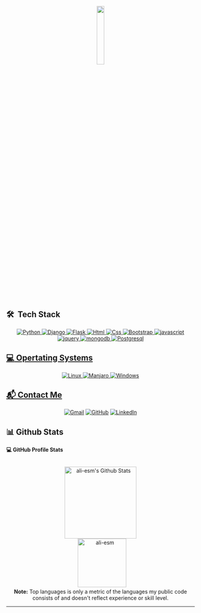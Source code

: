  <p align="center">
 <img src="https://github.com/vimalverma558/vimalverma558/blob/v2/img/hello.gif" width="20%"><br>

</p>



## 🛠 &nbsp;Tech Stack

<p align="center">
	<a href="python.org"><img src="https://img.shields.io/badge/python-%2314354c.svg?logo=python&logoColor=white&style=flat" alt="Python"/</a>
	<a href="python.org"><img src="https://img.shields.io/badge/django-%23092e20.svg?logo=django&logoColor=white&style=flat" alt="Django"/</a>
	<a href="python.org"><img src="https://img.shields.io/badge/flask-%23000000.svg?logo=flask&logoColor=white&style=flat" alt="Flask"/</a>
	<a href="python.org"><img src="https://img.shields.io/badge/html5-%23e34f26.svg?logo=html5&logoColor=white&style=flat" alt="Html"/</a>
	<a href="python.org"><img src="https://img.shields.io/badge/css3-%231572b6.svg?logo=css3&logoColor=white&style=flat" alt="Css"/</a>
	<a href="python.org"><img src="https://img.shields.io/badge/bootstrap-%237952b3.svg?logo=bootstrap&logoColor=white&style=flat" alt="Bootstrap"/</a>
	<a href="python.org"><img src="https://img.shields.io/badge/javascript-%23323330.svg?logo=javascript&logoColor=%23F7DF1E&style=flat" alt="javascript"/</a>
	<a href="python.org"><img src="https://img.shields.io/badge/jquery-%230769ad.svg?logo=jquery&logoColor=white&style=flat" alt="jquery"/</a>
	<a href="python.org"><img src="https://img.shields.io/badge/mongodb-%234ea94b.svg?logo=mongodb&logoColor=white&style=flat" alt="mongodb"/</a>
	<a href="python.org"><img src="https://img.shields.io/badge/postgres-%23336791.svg?logo=postgresql&logoColor=white&style=flat" alt="Postgresql"/</a>
</p>


## :computer: Opertating Systems
<p align="center">
<a href="python.org"><img src="https://img.shields.io/static/v1?label=&logo=Linux&message=Linux&color=black" alt="Linux"/</a>
<a href="python.org"><img src="https://img.shields.io/static/v1?label=&logo=manjaro&message=manjaro&color=white" alt="Manjaro"/</a>
<a href="python.org"><img src="https://img.shields.io/static/v1?label=&logo=Windows&message=Windows&color=0078D6" alt="Windows"/</a>
</p>

## 📬 Contact Me
<p align="center">
	<a href="ali.esmailnejad96@gmail.com"><img src="https://img.shields.io/badge/gmail-%23EA4335.svg?style=plastic&logo=gmail&logoColor=white" alt="Gmail"/></a>
	<a href="https://github.com/ali-esm"><img src="https://img.shields.io/badge/github-%23181717.svg?style=plastic&logo=github&logoColor=white" alt="GitHub"/></a>
	<a href="https://www.linkedin.com/in/ali-esmaeilnejad-21138b21b"><img src="https://img.shields.io/badge/linkedin-%230A66C2.svg?style=plastic&logo=linkedin&logoColor=white" alt="LinkedIn"/></a>
	
</p>

## 📊 Github Stats


  <summary><b>💻 GitHub Profile Stats</b></summary>
  <br/>
  <p align="center">
    <a href="https://github.com/anuraghazra/github-readme-stats"><img alt="ali-esm's Github Stats" src="https://github-readme-stats.vercel.app/api?username=ali-esm&show_icons=true&count_private=true&theme=graywhite" height="192px"/></a>
<br/>
  &nbsp;
	  <img src="https://github-readme-stats.vercel.app/api/top-langs?username=ali-esm&langs_count=10&show_icons=true&locale=en&layout=compact&theme=graywhite" alt="ali-esm" height="130px"/>
  <br/>
  <b>Note:</b> Top languages is only a metric of the languages my public code consists of and doesn't reflect experience or skill level.
  </p>

----
